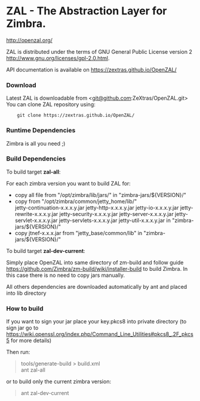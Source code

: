 ZAL - The Abstraction Layer for Zimbra.
===
<http://openzal.org/>

ZAL is distributed under the terms of GNU General Public License version 2 <http://www.gnu.org/licenses/gpl-2.0.html>.

API documentation is available on <https://zextras.github.io/OpenZAL/>

### Download ###

Latest ZAL is downloadable from <git@github.com:ZeXtras/OpenZAL.git>
You can clone ZAL repository using:
        
        git clone https://zextras.github.io/OpenZAL/

### Runtime Dependencies ###

   Zimbra is all you need ;)

### Build Dependencies ###

To build target **zal-all**:

For each zimbra version you want to build ZAL for:
 
* copy all file from "/opt/zimbra/lib/jars/" in "zimbra-jars/${VERSION}/"
* copy from "/opt/zimbra/common/jetty_home/lib/"  
jetty-continuation-x.x.x.y.jar
jetty-http-x.x.x.y.jar
jetty-io-x.x.x.y.jar
jetty-rewrite-x.x.x.y.jar
jetty-security-x.x.x.y.jar
jetty-server-x.x.x.y.jar
jetty-servlet-x.x.x.y.jar
jetty-servlets-x.x.x.y.jar
jetty-util-x.x.x.y.jar
in "zimbra-jars/${VERSION}/"
* copy jtnef-x.x.x.jar from "jetty_base/common/lib" in "zimbra-jars/${VERSION}/" 

To build target **zal-dev-current**:

Simply place OpenZAL into same directory of zm-build and follow guide <https://github.com/Zimbra/zm-build/wiki/installer-build> to 
build Zimbra. In this case there is no need to copy jars manually.

All others dependencies are downloaded automatically by ant and placed into lib directory 

### How to build ###

If you want to sign your jar place your key.pkcs8 into private directory (to sign jar go to <https://wiki.openssl.org/index.php/Command_Line_Utilities#pkcs8_.2F_pkcs5> for more details)

Then run:

> tools/generate-build > build.xml  
> ant zal-all

or to build only the current zimbra version: 

> ant zal-dev-current  

